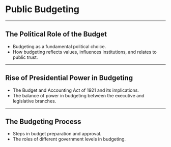 # Public Budgeting

---

## The Political Role of the Budget
- Budgeting as a fundamental political choice.
- How budgeting reflects values, influences institutions, and relates to public trust.

---

## Rise of Presidential Power in Budgeting
- The Budget and Accounting Act of 1921 and its implications.
- The balance of power in budgeting between the executive and legislative branches.

---

## The Budgeting Process
- Steps in budget preparation and approval.
- The roles of different government levels in budgeting.
